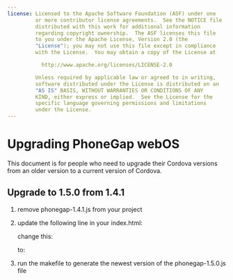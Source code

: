 ```yaml
---
license: Licensed to the Apache Software Foundation (ASF) under one
         or more contributor license agreements.  See the NOTICE file
         distributed with this work for additional information
         regarding copyright ownership.  The ASF licenses this file
         to you under the Apache License, Version 2.0 (the
         "License"); you may not use this file except in compliance
         with the License.  You may obtain a copy of the License at

           http://www.apache.org/licenses/LICENSE-2.0

         Unless required by applicable law or agreed to in writing,
         software distributed under the License is distributed on an
         "AS IS" BASIS, WITHOUT WARRANTIES OR CONDITIONS OF ANY
         KIND, either express or implied.  See the License for the
         specific language governing permissions and limitations
         under the License.
---
```


Upgrading PhoneGap webOS
=======================

This document is for people who need to upgrade their Cordova versions from an older version to a current version of Cordova.

## Upgrade to 1.5.0 from 1.4.1 ##

1. remove phonegap-1.4.1.js from your project

2. update the following line in your index.html:

    change this:
    <script type="text/javascript" src="phonegap-1.4.1.js"></script> 
    
    to:
    <script type="text/javascript" src="phonegap-1.5.0.js"></script> 

3. run the makefile to generate the newest version of the phonegap-1.5.0.js file
